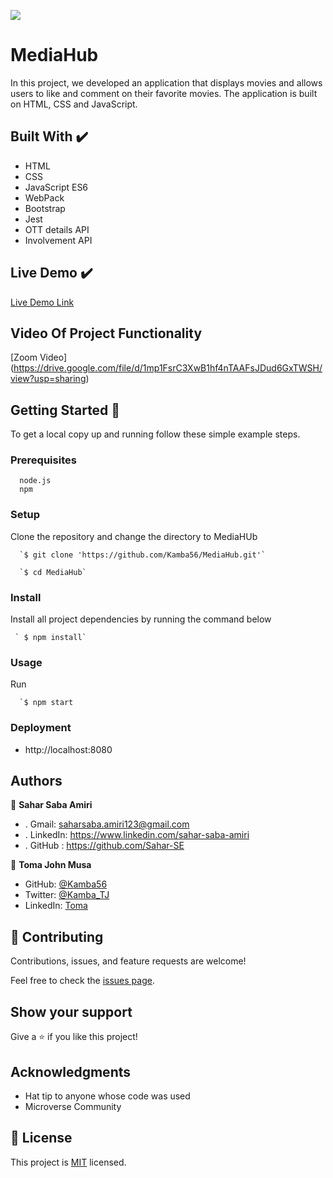 ![](https://img.shields.io/badge/Microverse-blueviolet)

# MediaHub
In this project, we developed an application that displays movies and allows users to like and comment on their favorite movies. The application is built on HTML, CSS and JavaScript.

## Built With ✔️

- HTML 
- CSS 
- JavaScript ES6 
- WebPack 
- Bootstrap
- Jest
- OTT details API
- Involvement API


## Live Demo ✔️

[Live Demo Link](https://kamba56.github.io/MediaHub/docs/)

## Video Of Project Functionality
[Zoom Video] (https://drive.google.com/file/d/1mp1FsrC3XwB1hf4nTAAFsJDud6GxTWSH/view?usp=sharing)


## Getting Started 🙌

To get a local copy up and running follow these simple example steps.

### Prerequisites
```
  node.js
  npm

```
### Setup
Clone the repository and change the directory to MediaHUb

``` 
  `$ git clone 'https://github.com/Kamba56/MediaHub.git'`

  `$ cd MediaHub`

```

### Install
Install all project dependencies by running the command below
 
``` 
 ` $ npm install`
```
### Usage

Run
``` 
  `$ npm start
```

### Deployment
- http://localhost:8080


## Authors

👤 **Sahar Saba Amiri**

- . Gmail: saharsaba.amiri123@gmail.com
- . LinkedIn: https://www.linkedin.com/sahar-saba-amiri
- . GitHub : https://github.com/Sahar-SE

👤 **Toma John Musa**

- GitHub: [@Kamba56](https://github.com/Kamba56)
- Twitter: [@Kamba_TJ](https://twitter.com/Kamba_TJ)
- LinkedIn: [Toma](https://linkedin.com/in/toma-john-47092622b)

## 🤝 Contributing

Contributions, issues, and feature requests are welcome!

Feel free to check the [issues page](https://github.com/Kamba56/MediaHub/issues).

## Show your support

Give a ⭐️ if you like this project!

## Acknowledgments

- Hat tip to anyone whose code was used
- Microverse Community

## 📝 License

This project is [MIT](./MIT.md) licensed.
